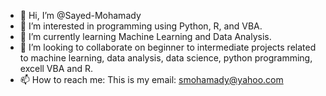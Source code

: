 - 👋 Hi, I’m @Sayed-Mohamady
- 👀 I’m interested in programming using Python, R, and VBA.
- 🌱 I’m currently learning Machine Learning and Data Analysis.
- 💞️ I’m looking to collaborate on beginner to intermediate projects related to machine learning, data analysis, data science, python programming, excell VBA and R.
- 📫 How to reach me: This is my email: smohamady@yahoo.com

<!---
Sayed-Mohamady/Sayed-Mohamady is a ✨ special ✨ repository because its `README.md` (this file) appears on your GitHub profile.
You can click the Preview link to take a look at your changes.
--->
